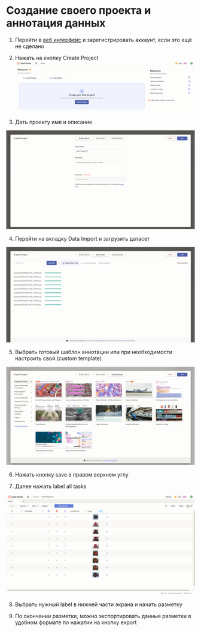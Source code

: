 # Создание своего проекта и аннотация данных

1. Перейти в [веб интерфейс](http://localhost:8081) и зарегистрировать аккаунт, если это ещё не сделано

2. Нажать на кнопку Create Project
![create](../../imgs/create.png)

3. Дать проекту имя и описание

![create name](../../imgs/project%20name.png)

4. Перейти на вкладку Data Import и загрузить датасет

![data](../../imgs/data%20import.png)

5. Выбрать готовый шаблон аннотации или при необходимости настроить свой (custom template)

![label setup](../../imgs/label.png)

6. Нажать кнопку save в правом верхнем углу

7. Далее нажать label all tasks

![project](../../imgs/project%20.png)

8. Выбрать нужный label в нижней части экрана и начать разметку

9. По окончании разметки, можно экспортировать данные разметки в удобном формате по нажатии на кнопку export